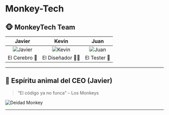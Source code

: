 # Monkey-Tech
## 🐵 MonkeyTech Team

| Javier | Kevin | Juan |
|:-----:|:------:|:----:|
| ![Javier](https://img.freepik.com/premium-photo/3d-monkey-with-human-body-looking-serious-wearing-suit-with-dramatic-studio-background_741910-24693.jpg) | ![Kevin](https://img.freepik.com/premium-photo/3d-monkey-with-human-body-looking-serious-wearing-suit-with-dramatic-studio-background_741910-24415.jpg) | ![Juan](https://img.freepik.com/premium-photo/3d-monkey-with-human-body-looking-serious-wearing-suit-with-dramatic-studio-background_741910-24374.jpg) |
| El Cerebro 🧠 | El Diseñador 👨‍💻 | El Tester 🧪 |

---

## 🧘 Espíritu animal del CEO (Javier)

> “El código ya no funca” – Los Monkeys

![Deidad Monkey](https://encrypted-tbn0.gstatic.com/images?q=tbn:ANd9GcR_xFB4FEzxTiO7HLbMJROlO2Uw2Nj0OuYjvQ&s)

---
